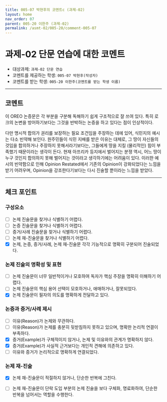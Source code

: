 ```yaml
---
title: 005-07 박현후의 코멘트c (과제-02) 
layout: home
nav_order: 07
parent: 005-20 이한주 (과제-02)
permalink: /asmt-02/005-20/comment-005-07
---
```


# 과제-02 단문 연습에 대한 코멘트

- 대상과제: `과제-02 단문 연습`
- 코멘트를 제공하는 학생: `005-07 박현후(작성자)` 
- 코멘트를 받는 학생: `005-20 이한주(코멘트를 받는 학생 이름)` 

---

## 코멘트

이 OREO 논증문은 각 부분을 구분해 독해하기 쉽게 구조적으로 잘 쓰여 있다. 특히 로크의 논변을 방어하기보다는 그것을 반박하는 논증을 하고 있다는 점이 인상적이다. 

다만 명시적 합의가 권리를 보장하는 필요 조건임을 주장하는 데에 있어, 식민지의 예시는 다소 빈약해 보인다. 원주민들이 식민 지배를 받은 이유는 대체로, 그 땅이 자신들의 것임을 합의하거나 주장하지 못해서라기보다는, 그들에게 땅을 지킬 (물리적인) 힘이 부족했기 때문이라는 생각이 든다. 현재 아프리카 등지에서 벌어지는 분쟁 역시, 어느 땅이 누구 것인지 합의하지 못해 벌어지는 것이라고 생각하기에는 어려움이 있다. 이러한 예시의 빈약함으로 인해 Opinion Restated에서 기존의 Opinion이 강화되었다는 느낌을 받기 어려우며, Opinion을 강조한다기보다는 다시 진술할 뿐이라는 느낌을 받았다. 

---

## 체크 포인트

### **구성요소**
- [ ] 논제 진술문을 찾거나 식별하기 어렵다.
- [ ] 논증 진술문을 찾거나 식별하기 어렵다.
- [ ] 증거/사례 진술문을 찾거나 식별하기 어렵다.
- [ ] 논제 재-진술문을 찾거나 식별하기 어렵다.
- [x] 논제, 논증, 증거/사례, 논제 재-진술문 각각 기능적으로 명확히 구분되어 진술되었다.

### **논제 진술의 명확성 및 표현**  
- [ ] 논제 진술문이 너무 일반적이거나 모호하여 독자가 핵심 주장을 명확히 이해하기 어렵다.  
- [ ] 논제 진술문의 핵심 용어 선택이 모호하거나, 애매하거나, 잘못되었다.  
- [x] 논제 진술문이 필자의 의도를 명확하게 전달하고 있다.  

### **논증과 증거/사례 제시**  
- [ ] 이유(Reason)가 논제와 무관하다.
- [ ] 이유(Reason)가 논제를 충분히 뒷받침하지 못하고 있으며, 명확한 논리적 연결이 부족하다.  
- [x] 증거(Example)가 구체적이지 않거나, 논제 및 이유와의 관계가 명확하지 않다. 
- [x] 증거(Example)가 사실적 근거보다는 개인적 견해에 의존하고 있다.  
- [ ] 이유와 증거가 논리적으로 명확하게 연결되었다.  

### **논제 재-진술**  
- [x] 논제 재-진술문이 적절하지 않거나, 단순한 반복에 그친다.   
- [ ] 논제 재-진술문이 단락 도입 부분의 논제 진술을 보다 구체화, 명료화하여, 단순한 반복을 넘어서는 역할을 수행한다.  

